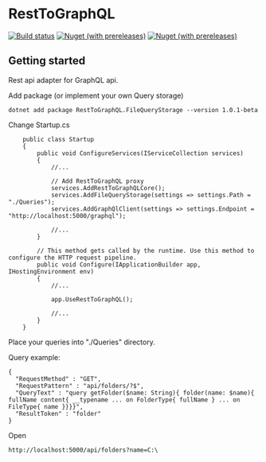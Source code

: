 # RestToGraphQL

[![Build status](https://ci.appveyor.com/api/projects/status/gang5b621tu4skwf?svg=true)](https://ci.appveyor.com/project/Toxu4/resttographql)
[![Nuget (with prereleases)](https://img.shields.io/nuget/vpre/RestToGraphQL.Core.svg)](https://www.nuget.org/packages/RestToGraphQL.Core)
[![Nuget (with prereleases)](https://img.shields.io/nuget/vpre/RestToGraphQL.FileQueryStorage.svg)](https://www.nuget.org/packages/RestToGraphQL.FileQueryStorage)

## Getting started

Rest api adapter for GraphQL api.

Add package (or implement your own Query storage)

```
dotnet add package RestToGraphQL.FileQueryStorage --version 1.0.1-beta
```

Change Startup.cs

```
    public class Startup
    {
        public void ConfigureServices(IServiceCollection services)
        {
            //...            

            // Add RestToGraphQL proxy     
            services.AddRestToGraphQLCore();
            services.AddFileQueryStorage(settings => settings.Path = "./Queries");
            services.AddGraphQlClient(settings => settings.Endpoint = "http://localhost:5000/graphql");

            //...
        }

        // This method gets called by the runtime. Use this method to configure the HTTP request pipeline.
        public void Configure(IApplicationBuilder app, IHostingEnvironment env)
        {
            //...

            app.UseRestToGraphQL();

            //...
        }
    }
```

Place your queries into "./Queries" directory.

Query example:

```
{
  "RequestMethod" : "GET",
  "RequestPattern" : "api/folders/?$",
  "QueryText" : "query getFolder($name: String){ folder(name: $name){ fullName content{ __typename ... on FolderType{ fullName } ... on FileType{ name }}}}",
  "ResultToken" : "folder"
}
```

Open

```
http://localhost:5000/api/folders?name=C:\
```





